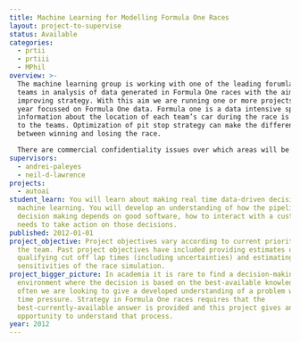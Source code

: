 ```yaml
---
title: Machine Learning for Modelling Formula One Races
layout: project-to-supervise
status: Available
categories:
  - prtii
  - prtiii
  - MPhil
overview: >-
  The machine learning group is working with one of the leading forumla one
  teams in analysis of data generated in Formula One races with the aim of
  improving strategy. With this aim we are running one or more projects this
  year focussed on Formula One data. Formula one is a data intensive sport,
  information about the location of each team’s car during the race is provided
  to the teams. Optimization of pit stop strategy can make the difference
  between winning and losing the race.

  There are commercial confidentiality issues over which areas will be studied, but interested students can discuss these areas directly with the supervisors.
supervisors:
  - andrei-paleyes
  - neil-d-lawrence
projects:
  - autoai
student_learn: You will learn about making real time data-driven decisions using
  machine learning. You will develop an understanding of how the pipeline of
  decision making depends on good software, how to interact with a customer who
  needs to take action on those decisions.
published: 2012-01-01
project_objective: Project objectives vary according to current priorities for
  the team. Past project objectives have included providing estimates of
  qualifying cut off lap times (including uncertainties) and estimating the
  sensitivities of the race simulation.
project_bigger_picture: In academia it is rare to find a decision-making
  environment where the decision is based on the best-available knowledge, more
  often we are looking to give a developed understanding of a problem without
  time pressure. Strategy in Formula One races requires that the
  best-currently-available answer is provided and this project gives an
  opportunity to understand that process.
year: 2012
---
```

